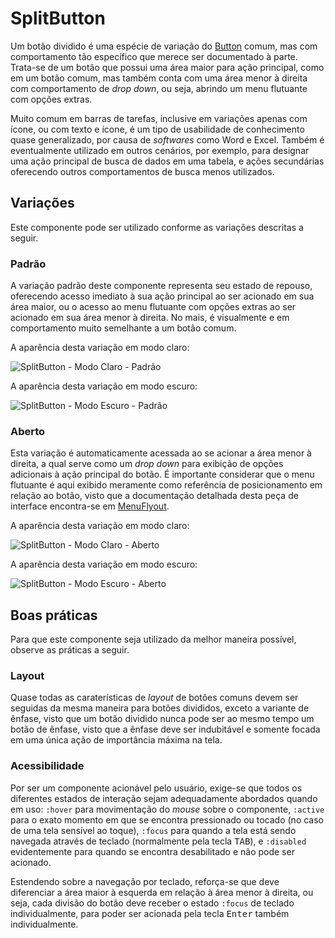 # SplitButton

Um botão dividido é uma espécie de variação do [Button](./button.md) comum, mas com comportamento tão específico que merece ser documentado à parte. Trata-se de um botão que possui uma área maior para ação principal, como em um botão comum, mas também conta com uma área menor à direita com comportamento de _drop down_, ou seja, abrindo um menu flutuante com opções extras.

Muito comum em barras de tarefas, inclusive em variações apenas com ícone, ou com texto e ícone, é um tipo de usabilidade de conhecimento quase generalizado, por causa de _softwares_ como Word e Excel. Também é eventualmente utilizado em outros cenários, por exemplo, para designar uma ação principal de busca de dados em uma tabela, e ações secundárias oferecendo outros comportamentos de busca menos utilizados.

## Variações

Este componente pode ser utilizado conforme as variações descritas a seguir.

### Padrão

A variação padrão deste componente representa seu estado de repouso, oferecendo acesso imediato à sua ação principal ao ser acionado em sua área maior, ou o acesso ao menu flutuante com opções extras ao ser acionado em sua área menor à direita. No mais, é visualmente e em comportamento muito semelhante a um botão comum.

A aparência desta variação em modo claro:

![SplitButton - Modo Claro - Padrão](~@source/assets/images/component-splitbutton-light-standard.png)

A aparência desta variação em modo escuro:

![SplitButton - Modo Escuro - Padrão](~@source/assets/images/component-splitbutton-dark-standard.png)


### Aberto

Esta variação é automaticamente acessada ao se acionar a área menor à direita, a qual serve como um _drop down_ para exibição de opções adicionais à ação principal do botão. É importante considerar que o menu flutuante é aqui exibido meramente como referência de posicionamento em relação ao botão, visto que a documentação detalhada desta peça de interface encontra-se em [MenuFlyout](./menu-flyout.md).

A aparência desta variação em modo claro:

![SplitButton - Modo Claro - Aberto](~@source/assets/images/component-splitbutton-light-open.png)

A aparência desta variação em modo escuro:

![SplitButton - Modo Escuro - Aberto](~@source/assets/images/component-splitbutton-dark-open.png)

## Boas práticas

Para que este componente seja utilizado da melhor maneira possível, observe as práticas a seguir.

### Layout

Quase todas as caraterísticas de _layout_ de botões comuns devem ser seguidas da mesma maneira para botões divididos, exceto a variante de ênfase, visto que um botão dividido nunca pode ser ao mesmo tempo um botão de ênfase, visto que a ênfase deve ser indubitável e somente focada em uma única ação de importância máxima na tela.

### Acessibilidade

Por ser um componente acionável pelo usuário, exige-se que todos os diferentes estados de interação sejam adequadamente abordados quando em uso: `:hover` para movimentação do _mouse_ sobre o componente, `:active` para o exato momento em que se encontra pressionado ou tocado (no caso de uma tela sensível ao toque), `:focus` para quando a tela está sendo navegada através de teclado (normalmente pela tecla <kbd>TAB</kbd>), e `:disabled` evidentemente para quando se encontra desabilitado e não pode ser acionado.

Estendendo sobre a navegação por teclado, reforça-se que deve diferenciar a área maior à esquerda em relação à área menor à direita, ou seja, cada divisão do botão deve receber o estado `:focus` de teclado individualmente, para poder ser acionada pela tecla <kbd>Enter</kbd> também individualmente.
